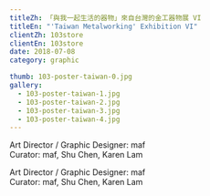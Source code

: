 ```yaml
---
titleZh: 「與我一起生活的器物」來自台灣的金工器物展 VI
titleEn: "'Taiwan Metalworking' Exhibition VI"
clientZh: 103store
clientEn: 103store
date: 2018-07-08
category: graphic

thumb: 103-poster-taiwan-0.jpg
gallery:
  - 103-poster-taiwan-1.jpg
  - 103-poster-taiwan-2.jpg
  - 103-poster-taiwan-3.jpg
  - 103-poster-taiwan-4.jpg
---
```


Art Director / Graphic Designer: maf<br/>
Curator: maf, Shu Chen, Karen Lam

<!-- lang -->

Art Director / Graphic Designer: maf<br/>
Curator: maf, Shu Chen, Karen Lam
